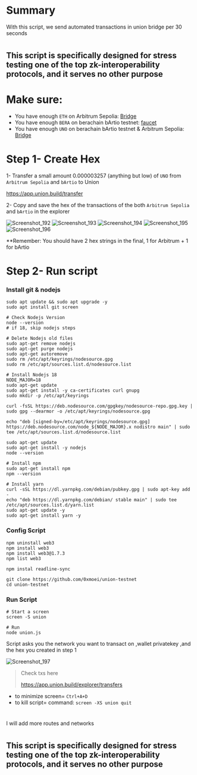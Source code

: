 # Summary
With this script, we send automated transactions in union bridge per 30 seconds

#

## This script is specifically designed for stress testing one of the top zk-interoperability protocols, and it serves no other purpose

#

# Make sure:
* You have enough `ETH` on Arbitrum Sepolia: [Bridge](https://bridge.arbitrum.io/?destinationChain=arbitrum-sepolia&l2ChainId=23011913&sourceChain=sepolia)
* You have enough `BERA` on berachain bArtio testnet: [faucet](https://bartio.faucet.berachain.com/)
* You have enough `UNO` on berachain bArtio testnet & Arbitrum Sepolia: [Bridge](https://app.union.build/transfer)


# Step 1- Create Hex
1- Transfer a small amount 0.000003257 (anything but low) of `UNO` from `Arbitrum Sepolia` and `bArtio` to Union

https://app.union.build/transfer

2- Copy and save the hex of the transactions of the both `Arbitrum Sepolia` and `bArtio` in the explorer

![Screenshot_192](https://github.com/user-attachments/assets/3929009a-29ba-46a0-876a-5dcc8aab587a)
![Screenshot_193](https://github.com/user-attachments/assets/0a3b8869-93f5-436d-993c-206797359beb)
![Screenshot_194](https://github.com/user-attachments/assets/9bc8aa7e-8c82-4bc9-bc89-b0fe3edf299e)
![Screenshot_195](https://github.com/user-attachments/assets/621bd1a1-6303-49b3-9e76-2cb8cbc8cfea)
![Screenshot_196](https://github.com/user-attachments/assets/41d32b9f-4768-42c7-9d59-e49a2df9d1bc)

**Remember: You should have 2 hex strings in the final, 1 for Arbitrum + 1 for bArtio

# Step 2- Run script

### Install git & nodejs
```console
sudo apt update && sudo apt upgrade -y
sudo apt install git screen
```
```console
# Check Nodejs Version
node --version
# if 18, skip nodejs steps

# Delete Nodejs old files
sudo apt-get remove nodejs
sudo apt-get purge nodejs
sudo apt-get autoremove
sudo rm /etc/apt/keyrings/nodesource.gpg
sudo rm /etc/apt/sources.list.d/nodesource.list

# Install Nodejs 18
NODE_MAJOR=18
sudo apt-get update
sudo apt-get install -y ca-certificates curl gnupg
sudo mkdir -p /etc/apt/keyrings

curl -fsSL https://deb.nodesource.com/gpgkey/nodesource-repo.gpg.key | sudo gpg --dearmor -o /etc/apt/keyrings/nodesource.gpg

echo "deb [signed-by=/etc/apt/keyrings/nodesource.gpg] https://deb.nodesource.com/node_${NODE_MAJOR}.x nodistro main" | sudo tee /etc/apt/sources.list.d/nodesource.list

sudo apt-get update
sudo apt-get install -y nodejs
node --version

# Install npm
sudo apt-get install npm
npm --version

# Install yarn
curl -sSL https://dl.yarnpkg.com/debian/pubkey.gpg | sudo apt-key add -
echo "deb https://dl.yarnpkg.com/debian/ stable main" | sudo tee /etc/apt/sources.list.d/yarn.list
sudo apt-get update -y
sudo apt-get install yarn -y
```

### Config Script
```console
npm uninstall web3
npm install web3
npm install web3@1.7.3
npm list web3

npm instal readline-sync

git clone https://github.com/0xmoei/union-testnet
cd union-testnet
```

### Run Script
```console
# Start a screen
screen -S union

# Run
node union.js
```

Script asks you the network you want to transact on ,wallet privatekey ,and the hex you created in step 1

![Screenshot_197](https://github.com/user-attachments/assets/b000b809-8a6a-4ee0-9c40-d0fe8942aab7)

> Check txs here
> 
> https://app.union.build/explorer/transfers

* to minimize screen= `Ctrl+A+D` 
* to kill script= command: `screen -XS union quit`

#

I will add more routes and networks

#

## This script is specifically designed for stress testing one of the top zk-interoperability protocols, and it serves no other purpose
